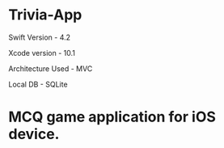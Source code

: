 # Trivia-App

Swift Version - 4.2

Xcode version - 10.1

Architecture Used - MVC

Local DB - SQLite

# MCQ game application for iOS device.
